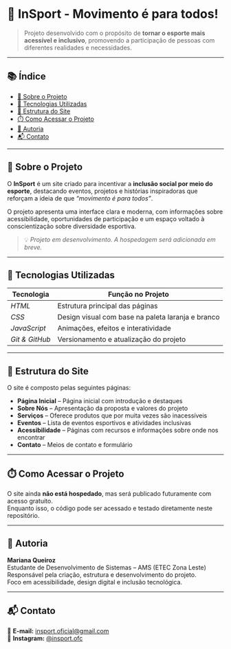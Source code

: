 # 🧡 InSport - Movimento é para todos!

> Projeto desenvolvido com o propósito de **tornar o esporte mais acessível e inclusivo**, promovendo a participação de pessoas com diferentes realidades e necessidades.

---

## 📚 Índice

- [📘 Sobre o Projeto](#-sobre-o-projeto)
- [🚀 Tecnologias Utilizadas](#-tecnologias-utilizadas)
- [📁 Estrutura do Site](#-estrutura-do-site)
- [⏱️ Como Acessar o Projeto](#️-como-acessar-o-projeto)
- [👥 Autoria](#-autoria)
- [📬 Contato](#-contato)

---

## 📘 Sobre o Projeto

O **InSport** é um site criado para incentivar a **inclusão social por meio do esporte**, destacando eventos, projetos e histórias inspiradoras que reforçam a ideia de que *“movimento é para todos”*.  

O projeto apresenta uma interface clara e moderna, com informações sobre acessibilidade, oportunidades de participação e um espaço voltado à conscientização sobre diversidade esportiva.

> 💡 *Projeto em desenvolvimento. A hospedagem será adicionada em breve.*

---

## 🚀 Tecnologias Utilizadas

| **Tecnologia** | **Função no Projeto** |
|----------------|------------------------|
| *HTML* | Estrutura principal das páginas |
| *CSS* | Design visual com base na paleta laranja e branco |
| *JavaScript* | Animações, efeitos e interatividade |
| *Git & GitHub* | Versionamento e atualização do projeto |

---

## 🧩 Estrutura do Site

O site é composto pelas seguintes páginas:

- **Página Inicial** – Página inicial com introdução e destaques  
- **Sobre Nós** – Apresentação da proposta e valores do projeto  
- **Serviços** – Oferece produtos que por muita vezes são inacessíveis
- **Eventos** – Lista de eventos esportivos e atividades inclusivas  
- **Acessibilidade** – Páginas com recursos e informações sobre onde nos encontrar
- **Contato** – Meios de contato e formulário 
---

## ⏱️ Como Acessar o Projeto

O site ainda **não está hospedado**, mas será publicado futuramente com acesso gratuito.  
Enquanto isso, o código pode ser acessado e testado diretamente neste repositório.

---

## 👥 Autoria

**Mariana Queiroz**  
Estudante de Desenvolvimento de Sistemas – AMS (ETEC Zona Leste)  
Responsável pela criação, estrutura e desenvolvimento do projeto.  
Foco em acessibilidade, design digital e inclusão tecnológica.

---

## 📬 Contato

📧 **E-mail:** insport.oficial@gmail.com  
📸 **Instagram:** [@insport.ofc](https://www.instagram.com/insport.ofc/)
